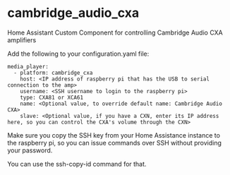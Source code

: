 # cambridge_audio_cxa
Home Assistant Custom Component for controlling Cambridge Audio CXA amplifiers


Add the following to your configuration.yaml file:

```
media_player:
  - platform: cambridge_cxa
    host: <IP address of raspberry pi that has the USB to serial connection to the amp>
    username: <SSH username to login to the raspberry pi>
    type: CXA81 or XCA61
    name: <Optional value, to override default name: Cambridge Audio CXA>
    slave: <Optional value, if you have a CXN, enter its IP address here, so you can control the CXA's volume through the CXN>
```

Make sure you copy the SSH key from your Home Assistance instance to the raspberry pi, so you can issue commands over SSH without providing your password.

You can use the ssh-copy-id command for that.
